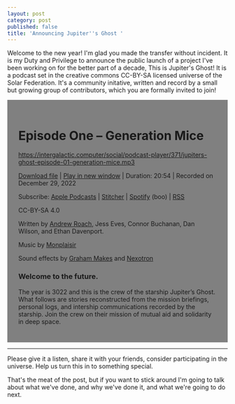 ```yaml
---
layout: post
category: post
published: false
title: 'Announcing Jupiter''s Ghost '
---
```

Welcome to the new year! I'm glad you made the transfer without incident. It is my Duty and Privilege to announce the public launch of a project I've been working on for the better part of a decade, This is Jupiter's Ghost! It is a podcast set in the creative commons CC-BY-SA licensed universe of the Solar Federation. It's a community initative, written and record by a small but growing group of contributors, which you are formally invited to join! 

<div style="background-color:grey; padding:5%;">

Episode One – Generation Mice
=============================

https://intergalactic.computer/social/podcast-player/371/jupiters-ghost-episode-01-generation-mice.mp3

[Download file](https://intergalactic.computer/social/podcast-download/371/jupiters-ghost-episode-01-generation-mice.mp3?ref=download) | [Play in new window](https://intergalactic.computer/social/podcast-download/371/jupiters-ghost-episode-01-generation-mice.mp3?ref=new_window) | Duration: 20:54 | Recorded on December 29, 2022

Subscribe: [Apple Podcasts](https://podcasts.apple.com/us/podcast/jupiters-ghost-official/id1662226079) | [Stitcher](https://www.stitcher.com/show/1050573) | [Spotify](https://open.spotify.com/show/3Psf15yCZusLMVCJfd2cgj) (boo) | [RSS](https://intergalactic.computer/social/feed/podcast/jupiters-ghost-official)

CC-BY-SA 4.0

Written by [Andrew Roach](https://retro.social/@ajroach42), Jess Eves, Connor Buchanan, Dan Wilson, and Ethan Davenport.

Music by [Monplaisir](https://chezmonplaisir.bandcamp.com/album/space-porn)

Sound effects by [Graham Makes](https://freesound.org/people/graham_makes/sounds/447321/) and [Nexotron](https://freesound.org/people/Nexotron/sounds/371282/)

     

### [](https://fileshare.ellijaymakerspace.org//hedgedoc/#Welcome-to-the-future)Welcome to the future.

The year is 3022 and this is the crew of the starship Jupiter’s Ghost. What follows are stories reconstructed from the mission briefings, personal logs, and intership communications recorded by the starship. Join the crew on their mission of mutual aid and solidarity in deep space. </DIV>

* * *

Please give it a listen, share it with your friends, consider participating in the universe. Help us turn this in to something special. 

That's the meat of the post, but if you want to stick around I'm going to talk about what we've done, and why we've done it, and what we're going to do next.
